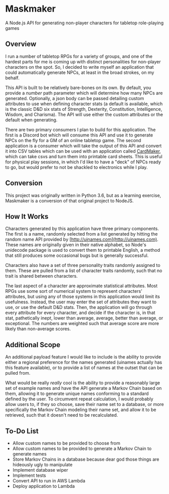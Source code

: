 # Maskmaker
A Node.js API for generating non-player characters for tabletop role-playing games

## Overview
I run a number of tabletop RPGs for a variety of groups, and one of the hardest parts for me is coming up with distinct personalities for non-player characters on the spot. So, I decided to write myself an application that could automatically generate NPCs, at least in the broad strokes, on my behalf.

This API is built to be relatively bare-bones on its own. By default, you provide a *number* path parameter which will determine how many NPCs are generated. Optionally, a json body can be passed detailing custom attributes to use when defining character stats (a default is available, which is the classic D&D six stats of Strength, Dexterity, Constitution, Intelligence, Wisdom, and Charisma). The API will use either the custom attributes or the default when generating.

There are two primary consumers I plan to build for this application. The first is a Discord bot which will consume this API and use it to generate NPCs on the fly for a GM of an online tabletop game. The second application is a consumer which will take the output of this API and convert it into CSV tables which can be used with an application called [CardMaker](https://github.com/nhmkdev/cardmaker), which can take csvs and turn them into printable card sheets. This is useful for physical play sessions, in which I'd like to have a "deck" of NPCs ready to go, but would prefer to not be shackled to electronics while I play.

## Conversion
This project was originally written in Python 3.6, but as a learning exercise, Maskmaker is a conversion of that original project to NodeJS.

## How It Works
Characters generated by this application have three primary components. The first is a name, randomly selected from a list generated by hitting the random name API provided by [http://uinames.com](http://uinames.com). These names are originally given in their native alphabet, so Node's unidecode package is used to convert them to printable English, a method that still produces some occasional bugs but is generally successful.

Characters also have a set of three personality traits randomly assigned to them. These are pulled from a list of character traits randomly, such that no trait is shared between characters.

The last aspect of a character are approximate statistical attributes. Most RPGs use some sort of numerical system to represent characters' attributes, but using any of those systems in this application would limit its usefulness. Instead, the user may enter the set of attributes they want to use, or use the default D&D stats. Then, the application will go through every attribute for every character, and decide if the character is, in that stat, pathetically inept, lower than average, average, better than average, or exceptional. The numbers are weighted such that average score are more likely than non-average scores.

## Additional Scope
An additional payload feature I would like to include is the ability to provide either a regional preference for the names generated (uinames actually has this feature available), or to provide a list of names at the outset that can be pulled from.

What would be really *really* cool is the ability to provide a reasonably large set of example names and have the API generate a Markov Chain based on them, allowing it to generate unique names conforming to a standard defined by the user. To circumvent repeat calculation, I would probably allow users to, if they so choose, save their name set to a database, or more specifically the Markov Chain modeling their name set, and allow it to be retrieved, such that it doesn't need to be recalculated.

## To-Do List
* Allow custom names to be provided to choose from
* Allow custom names to be provided to generate a Markov Chain to generate names
* Store Markov Chains in a database because dear god those things are hideously ugly to manipulate
* Implement database wiper
* Implement tests
* Convert API to run in AWS Lambda
* Deploy application to Lambda